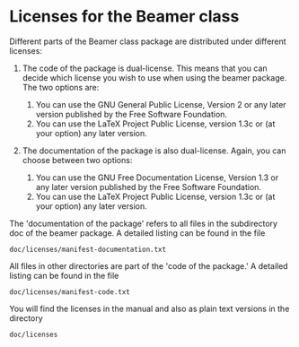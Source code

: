 Licenses for the Beamer class
=============================

Different parts of the Beamer class package are distributed under different
licenses:

1. The code of the package is dual-license. This means that you can decide which
   license you wish to use when using the beamer package. The two options are:

   1. You can use the GNU General Public License, Version 2 or any later version
      published by the Free Software Foundation.
   2. You can use the LaTeX Project Public License, version 1.3c or (at your
      option) any later version.

2. The documentation of the package is also dual-license. Again, you can choose
   between two options:

   1. You can use the GNU Free Documentation License, Version 1.3 or any later
      version published by the Free Software Foundation.
   2. You can use the LaTeX Project Public License, version 1.3c or (at your
      option) any later version.

The 'documentation of the package' refers to all files in the subdirectory
doc of the beamer package. A detailed listing can be found in the file

    doc/licenses/manifest-documentation.txt

All files in other directories are part of the 'code of the package.'
A detailed listing can be found in the file

    doc/licenses/manifest-code.txt

You will find the licenses in the manual and also as plain text versions in the
directory

    doc/licenses
